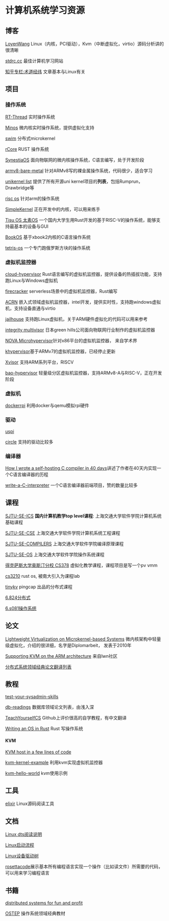 # 计算机系统学习资源

## 博客

[LoyenWang](https://links.jianshu.com/go?to=https%3A%2F%2Fwww.cnblogs.com%2FLoyenWang%2F) Linux（内核，PCI驱动），Kvm（中断虚拟化，virtio）源码分析讲的很清晰

[stdrc.cc](https://stdrc.cc/) 最佳计算机学习网站

[知乎专栏:术道经纬](https://zhuanlan.zhihu.com/p/93289632) 文章基本与Linux有关

## 项目

### 操作系统

[RT-Thread](https://github.com/RT-Thread/rt-thread) 实时操作系统

[Minos](https://github.com/minosproject/minos) 微内核实时操作系统，提供虚拟化支持

[swim](https://github.com/swimos/swim) 分布式microkernel

[rCore](https://github.com/rcore-os) RUST 操作系统

[SynestiaOS](https://github.com/SynestiaOS/SynestiaOS) 面向物联网的微内核操作系统，C语言编写，处于开发阶段

[armv8-bare-metal](https://github.com/NienfengYao/armv8-bare-metal) 针对ARMv8写的裸金属操作系统，代码很少，适合学习

[unikernel list](http://unikernel.org/projects/) 提供了所有开源uni kernel项目的**列表**，包括Rumprun，Drawbridge等

[risc os](https://gitlab.riscosopen.org/RiscOS) 针对arm的操作系统

[SimpleKernel](https://github.com/Simple-XX/SimpleKernel) 正在开发中的内核，可以用来练手

[Tisu OS 太素OS](https://github.com/belowthetree/TisuOS) 一个国内大学生用Rust开发的基于RISC-V的操作系统，能够支持最基本的设备与GUI

[BookOS](https://github.com/hzcx998/BookOS) 基于xbook2内核的C语言操作系统

[tetris-os](https://github.com/jdah/tetris-os) 一个专门跑俄罗斯方块的操作系统

### 虚拟机监控器

[cloud-hypervisor](https://github.com/cloud-hypervisor/cloud-hypervisor) Rust语言编写的虚拟机监控器，提供设备的热插拔功能，支持跑Linux与Windows虚拟机

[firecracker](https://github.com/firecracker-microvm/firecracker) serverless场景中的虚拟机监控器，Rust编写

[ACRN](https://github.com/projectacrn/acrn-hypervisor) 嵌入式领域虚拟机监控器，intel开发，提供实时性，支持跑windows虚拟机，支持设备直通与virtio

[jailhouse](https://github.com/siemens/jailhouse) 支持跑Linux虚拟机，关于ARM硬件虚拟化的代码可以用来参考

[integrity multivisor](https://www.ghs.com/products/rtos/integrity_virtualization.html) 日本green hills公司面向物联网行业制作的虚拟机监控器

[NOVA Microhypervisor](https://hypervisor.org/)针对x86平台的虚拟机监控器， 来自学术界

[khypervisor](https://github.com/kesl/khypervisor)基于ARMv7的虚拟机监控器，已经停止更新

[Xvisor](https://github.com/xvisor/xvisor) 支持ARM系列平台，RISCV

[bao-hypervisor](https://github.com/bao-project/bao-hypervisor) 轻量级分区虚拟机监控器，支持ARMv8-A与RISC-V，正在开发阶段

### 虚拟机

[dockerrpi](https://github.com/lukechilds/dockerpi) 利用docker与qemu模拟rpi硬件

### 驱动

[uspi](https://github.com/rsta2/uspi)

[circle](https://github.com/rsta2/circle) 支持的驱动比较多

### 编译器

[How I wrote a self-hosting C compiler in 40 days](https://www.sigbus.info/how-i-wrote-a-self-hosting-c-compiler-in-40-days)讲述了作者在40天内实现一个C语言编译器的历程

[write-a-C-interpreter](https://github.com/lotabout/write-a-C-interpreter) 一个C语言编译器前端项目，赞的数量比较多

## 课程

[SJTU-SE-ICS](http://ipads.se.sjtu.edu.cn/courses/ics) **国内计算机教学top level课程**: 上海交通大学软件学院计算机系统基础课程

[SJTU-SE-CSE](https://ipads.se.sjtu.edu.cn/courses/cse) 上海交通大学软件学院计算机系统工程课程

[SJTU-SE-COMPILERS](https://ipads.se.sjtu.edu.cn/courses/compilers/) 上海交通大学软件学院编译原理课程

[SJTU-SE-OS](https://ipads.se.sjtu.edu.cn/courses/os/) 上海交通大学软件学院操作系统课程

[得克萨斯大学奥斯汀分校 CS378](https://www.cs.utexas.edu/~vijay/cs378-f17/) 虚拟化教学课程，课程项目是写一个pv vmm

[cs3210](https://github.com/sslab-gatech/cs3210-rustos-public) rust os, 被南大引入为课程lab

[tinykv](https://github.com/tidb-incubator/tinykv) pingcap 出品的分布式课程

[6.824分布式](http://nil.csail.mit.edu/6.824/2018/schedule.html)

[6.s081操作系统](https://pdos.csail.mit.edu/6.S081/2020/index.html)

## 论文

[Lightweight Virtualization on Microkernel-based Systems](https://os.inf.tu-dresden.de/papers_ps/liebergeld-diplom.pdf) 微内核架构中轻量级虚拟化，介绍的很详细，名字是Diplomarbeit， 发表于2010年

[Supporting KVM on the ARM architecture](https://lwn.net/Articles/557132/) 来自lwn社区

[分布式系统领域经典论文翻译列表](http://duanple.com/?p=170)

## 教程

[test-your-sysadmin-skills](https://github.com/trimstray/test-your-sysadmin-skills#simple-questions)

[db-readings](https://github.com/rxin/db-readings) 数据库领域论文列表，由浅入深

[TeachYourselfCS](https://github.com/keithnull/TeachYourselfCS-CN) Github上评价很高的自学教程，有中文翻译

[Writing an OS in Rust](https://os.phil-opp.com/) Rust 写操作系统

#### KVM

[KVM host in a few lines of code](https://zserge.com/posts/kvm/)

[kvm-kernel-example](https://github.com/david942j/kvm-kernel-example) 利用kvm实现虚拟机监控器

[kvm-hello-world](https://github.com/dpw/kvm-hello-world) kvm使用示例

## 工具

[elixir](https://elixir.bootlin.com/linux/latest/source) Linux源码阅读工具

## 文档

[Linux dts阅读说明](https://elixir.bootlin.com/linux/v4.3/source/Documentation/devicetree/bindings/arm/gic.txt)

[Linux启动流程](https://www.kernel.org/doc/Documentation/arm64/booting.txt)

[Linux设备驱动树](https://git.kernel.org/pub/scm/linux/kernel/git/torvalds/linux.git/tree/Documentation/admin-guide/devices.txt)

[rosettacode](http://rosettacode.org/wiki/Read_entire_file#C.2B.2B)展示基本所有编程语言实现一个操作（比如读文件）所需要的代码，可以用来学习编程语言

## 书籍

[distributed systems for fun and profit](http://book.mixu.net/distsys/intro.html)

[OSTEP](https://pages.cs.wisc.edu/~remzi/OSTEP/) 操作系统领域经典教材

